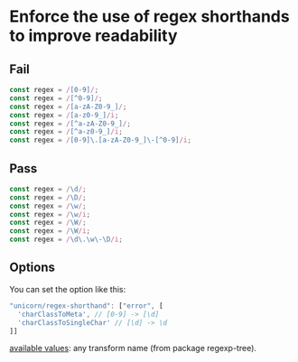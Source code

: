 # Enforce the use of regex shorthands to improve readability


## Fail

```js
const regex = /[0-9]/;
const regex = /[^0-9]/;
const regex = /[a-zA-Z0-9_]/;
const regex = /[a-z0-9_]/i;
const regex = /[^a-zA-Z0-9_]/;
const regex = /[^a-z0-9_]/i;
const regex = /[0-9]\.[a-zA-Z0-9_]\-[^0-9]/i;
```


## Pass

```js
const regex = /\d/;
const regex = /\D/;
const regex = /\w/;
const regex = /\w/i;
const regex = /\W/;
const regex = /\W/i;
const regex = /\d\.\w\-\D/i;
```


## Options

You can set the option like this:

```js
"unicorn/regex-shorthand": ["error", [
  'charClassToMeta', // [0-9] -> [\d]
  'charClassToSingleChar' // [\d] -> \d
]]
```

[available values](https://github.com/DmitrySoshnikov/regexp-tree/tree/master/src/optimizer): any transform name (from package regexp-tree).
